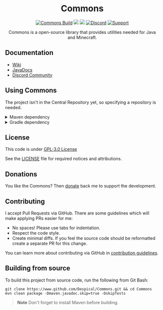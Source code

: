<h1 align="center">Commons</h1>

<div align="center">

[![Commons Build](https://github.com/Despical/Commons/actions/workflows/build-commons.yml/badge.svg)](https://github.com/Despical/Commons/actions/workflows/build-commons.yml)
[![](https://jitpack.io/v/Despical/Commons.svg)](https://jitpack.io/#Despical/Commons)
[![](https://img.shields.io/badge/Javadocs-latest-lime.svg)](https://javadoc.jitpack.io/com/github/Despical/Commons/latest/javadoc/index.html)
[![Discord](https://img.shields.io/discord/719922452259668000.svg?color=lime&label=Discord)](https://discord.gg/rVkaGmyszE)
[![Support](https://img.shields.io/badge/Patreon-Support-lime.svg?logo=Patreon)](https://www.patreon.com/despical)

Commons is a open-source library that provides utilities needed for Java and Minecraft.

</div>

## Documentation
- [Wiki](https://github.com/Despical/Commons/wiki)
- [JavaDocs](https://javadoc.jitpack.io/com/github/Despical/Commons/latest/javadoc/index.html)
- [Discord Community](https://www.discord.gg/rVkaGmyszE)

## Using Commons
The project isn't in the Central Repository yet, so specifying a repository is needed.<br>

<details>
<summary>Maven dependency</summary>

```xml
<repository>
    <id>jitpack.io</id>
    <url>https://jitpack.io</url>
</repository>
```
```xml
<dependency>
    <groupId>com.github.Despical</groupId>
    <artifactId>Commons</artifactId>
    <version>1.5.7</version>
    <scope>compile</scope>
</dependency>
```

</details>

<details>
<summary>Gradle dependency</summary>

```
repositories {
    maven { url 'https://jitpack.io' }
}
```
```
dependencies {
    compileOnly group: "com.github.Despical", name: "Commons", version: "1.5.7";
}
```

</details>

## License
This code is under [GPL-3.0 License](http://www.gnu.org/licenses/gpl-3.0.html)

See the [LICENSE](https://github.com/Despical/Commons/blob/master/LICENSE) file for required notices and attributions.

## Donations
You like the Commons? Then [donate](https://www.patreon.com/despical) back me to support the development.

## Contributing

I accept Pull Requests via GitHub. There are some guidelines which will make applying PRs easier for me:
+ No spaces! Please use tabs for indentation.
+ Respect the code style.
+ Create minimal diffs. If you feel the source code should be reformatted create a separate PR for this change.

You can learn more about contributing via GitHub in [contribution guidelines](https://github.com/Despical/Commons/blob/master/CONTRIBUTING.md).

## Building from source
To build this project from source code, run the following from Git Bash:
```
git clone https://www.github.com/Despical/Commons.git && cd Commons
mvn clean package -Dmaven.javadoc.skip=true -DskipTests
```

> **Note** Don't forget to install Maven before building.
